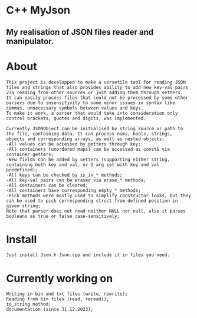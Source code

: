# C++ MyJson
## My realisation of JSON files reader and manipulator.

# About
	This project is developped to make a versetile tool for reading JSON files and strings that also provides ability to add new key-val pairs via reading from other sources or just adding them through setters.
	It can easily process files that could not be processed by some other parsers due to insensitivity to some minor issues in syntax like commas, unnecessary symbols between values and keys.
	To make it work, a parser that would take into consideration only control brackets, quotes and digits, was implemented.

	Currently JSONObject can be initialised by string source or path to the file, containing data. It can process nums, bools, strings, objects and corresponding arrays, as well as nested objects;
	-All values can be accessed by getters through key;
	-All containers (unordered maps) can be accessed as const& via container getters;
	-New fields can be added by setters (supporting either string, containing both key and val, or 2 arg set with key and val predefined);
	-All keys can be checked by is_in_* methods;
	-All key-val pairs can be erased via erase_* methods;
	-All containers can be cleared;
	-All containers have corresponding empty_* methods;
	-Pick methods were mostly used to simplify constructor looks, but they can be used to pick corresponding struct from defined position in given string;
	Note that parser does not read neither NULL nor null, also it parses booleans as true or false case-sensitively;

# Install
	Just install Json.h Json.cpp and include it in files you need.

# Currently working on
	Writing in bin and txt files (write, rewrite);
	Reading from bin files (read, reread));
	to_string method;
	documentation (since 31.12.2023);

